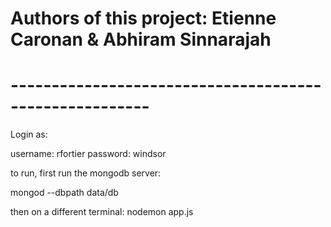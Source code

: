 # Authors of this project: Etienne Caronan & Abhiram Sinnarajah


# -------------------------------------------------------
Login as:

username: rfortier
password: windsor

to run, first run the mongodb server:

mongod --dbpath data/db

then on a different terminal: nodemon app.js
